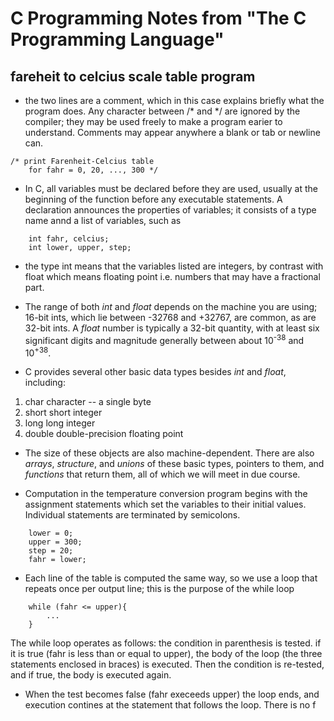 # C Programming Notes from "The C Programming Language"

## fareheit to celcius scale table program

- the two lines are a comment, which in this case explains briefly what the program does. Any character between /* and */ are ignored by the compiler; they may be used freely to make a program earier to understand. Comments may appear anywhere a blank or tab or newline can.

```
/* print Farenheit-Celcius table
    for fahr = 0, 20, ..., 300 */
```

- In C, all variables must be declared before they are used, usually at the beginning of the function before any executable statements. A declaration announces the properties of variables; it consists of a type name annd a list of variables, such as

```
    int fahr, celcius;
    int lower, upper, step;
```

- the type int means that the variables listed are integers, by contrast with float which means floating point i.e. numbers that may have a fractional part.

- The range of both *int* and *float* depends on the machine you are using; 16-bit ints, which lie between -32768 and +32767, are common, as are 32-bit ints. A *float* number is typically a 32-bit quantity, with at least six significant digits and magnitude generally between about 10<sup>-38</sup> and 10<sup>+38</sup>.

- C provides several other basic data types besides *int* and *float*, including:

1. char         character -- a single byte
2. short        short integer
3. long         long integer
4. double       double-precision floating point

- The size of these objects are also machine-dependent. There are also *arrays*, *structure*, and *unions* of these basic types, pointers to them, and *functions* that return them, all of which we will meet in due course.

- Computation in the temperature conversion program begins with the assignment statements which set the variables to their initial values. Individual statements are terminated by semicolons.

```
    lower = 0;
    upper = 300;
    step = 20;
    fahr = lower;
```

- Each line of the table is computed the same way, so we use a loop that repeats once per output line; this is the purpose of the while loop

```
    while (fahr <= upper){
        ...
    }
```

The while loop operates as follows: the condition in parenthesis is tested. if it is true (fahr is less than or equal to upper), the body of the loop (the three statements enclosed in braces) is executed. Then the condition is re-tested, and if true, the body is executed again.

- When the test becomes false (fahr execeeds upper) the loop ends, and execution contines at the statement that follows the loop. There is no f